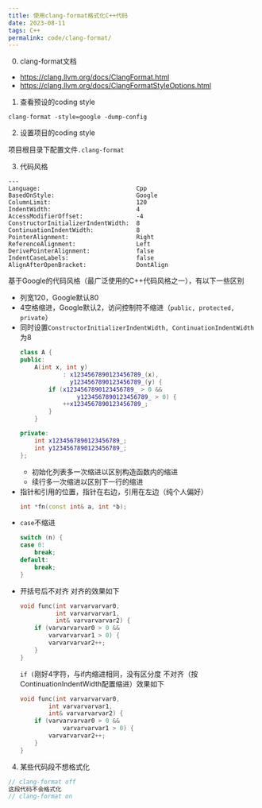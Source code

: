 ```yaml
---
title: 使用clang-format格式化C++代码
date: 2023-08-11
tags: C++
permalink: code/clang-format/
---
```


0. clang-format文档

- <https://clang.llvm.org/docs/ClangFormat.html>
- <https://clang.llvm.org/docs/ClangFormatStyleOptions.html>

1. 查看预设的coding style

```
clang-format -style=google -dump-config
```

2. 设置项目的coding style

项目根目录下配置文件`.clang-format`

3. 代码风格

```
---
Language:                           Cpp
BasedOnStyle:                       Google
ColumnLimit:                        120
IndentWidth:                        4
AccessModifierOffset:               -4
ConstructorInitializerIndentWidth:  8
ContinuationIndentWidth:            8
PointerAlignment:                   Right
ReferenceAlignment:                 Left
DerivePointerAlignment:             false
IndentCaseLabels:                   false
AlignAfterOpenBracket:              DontAlign
```

基于Google的代码风格（最广泛使用的C++代码风格之一），有以下一些区别

- 列宽120，Google默认80
- 4空格缩进，Google默认2，访问控制符不缩进（`public, protected, private`）
- 同时设置`ConstructorInitializerIndentWidth, ContinuationIndentWidth`为8
   ```cpp
   class A {
   public:
       A(int x, int y)
               : x1234567890123456789_(x),
                 y1234567890123456789_(y) {
           if (x1234567890123456789_ > 0 &&
                   y1234567890123456789_ > 0) {
               ++x1234567890123456789_;
           }
       }

   private:
       int x1234567890123456789_;
       int y1234567890123456789_;
   };
   ```
  - 初始化列表多一次缩进以区别构造函数内的缩进
  - 续行多一次缩进以区别下一行的缩进
- 指针和引用的位置，指针在右边，引用在左边（纯个人偏好）
  ```cpp
  int *fn(const int& a, int *b);
  ```
- `case`不缩进
  ```cpp
  switch (n) {
  case 0:
      break;
  default:
      break;
  }
  ```
- 开括号后不对齐
  对齐的效果如下
  ```cpp
  void func(int varvarvarvar0,
            int varvarvarvar1,
            int& varvarvarvar2) {
      if (varvarvarvar0 > 0 &&
          varvarvarvar1 > 0) {
          varvarvarvar2++;
      }
  }
  ```
  `if (`刚好4字符，与if内缩进相同，没有区分度
  不对齐（按ContinuationIndentWidth配置缩进）效果如下
  ```cpp
  void func(int varvarvarvar0,
          int varvarvarvar1,
          int& varvarvarvar2) {
      if (varvarvarvar0 > 0 &&
              varvarvarvar1 > 0) {
          varvarvarvar2++;
      }
  }
  ```

4. 某些代码段不想格式化

```cpp
// clang-format off
这段代码不会格式化
// clang-format on
```
